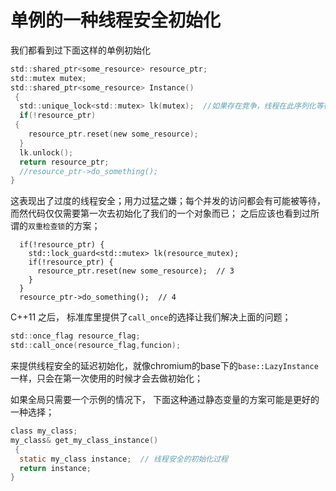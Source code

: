 # 单例的一种线程安全初始化

我们都看到过下面这样的单例初始化
```C
std::shared_ptr<some_resource> resource_ptr;
std::mutex mutex;
std::shared_ptr<some_resource> Instance() {
  std::unique_lock<std::mutex> lk(mutex);  //如果存在竞争，线程在此序列化等待 
  if(!resource_ptr) {
    resource_ptr.reset(new some_resource); 
  }
  lk.unlock();
  return resource_ptr;
  //resource_ptr->do_something();
}
```
这表现出了过度的线程安全；用力过猛之嫌；每个并发的访问都会有可能被等待，而然代码仅仅需要第一次去初始化了我们的一个对象而已；
之后应该也看到过所谓的`双重检查锁`的方案；
```
  if(!resource_ptr) {
    std::lock_guard<std::mutex> lk(resource_mutex);
    if(!resource_ptr) {
      resource_ptr.reset(new some_resource);  // 3
    }
  }
  resource_ptr->do_something();  // 4
```
C++11 之后， 标准库里提供了`call_once`的选择让我们解决上面的问题；
```c
std::once_flag resource_flag;
std::call_once(resource_flag,funcion);
```
来提供线程安全的延迟初始化，就像chromium的base下的`base::LazyInstance`一样，只会在第一次使用的时候才会去做初始化；

如果全局只需要一个示例的情况下， 下面这种通过静态变量的方案可能是更好的一种选择；
```c
class my_class;
my_class& get_my_class_instance() {
  static my_class instance;  // 线程安全的初始化过程
  return instance;
}
```